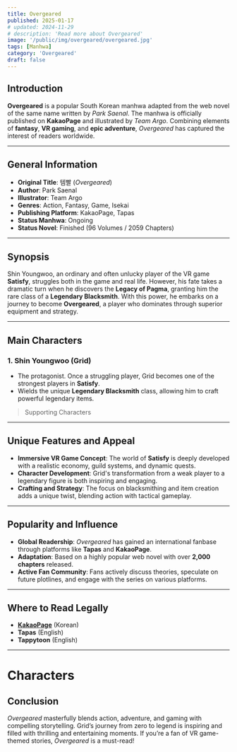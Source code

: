 ```yaml
---
title: Overgeared
published: 2025-01-17
# updated: 2024-11-29
# description: 'Read more about Overgeared'
image: '/public/img/overgeared/overgeared.jpg'
tags: [Manhwa]
category: 'Overgeared'
draft: false 
---
```


## Introduction
**Overgeared** is a popular South Korean manhwa adapted from the web novel of the same name written by *Park Saenal*. The manhwa is officially published on **KakaoPage** and illustrated by *Team Argo*. Combining elements of **fantasy**, **VR gaming**, and **epic adventure**, *Overgeared* has captured the interest of readers worldwide.

---

## General Information
- **Original Title**: 템빨 (*Overgeared*)  
- **Author**: Park Saenal  
- **Illustrator**: Team Argo  
- **Genres**: Action, Fantasy, Game, Isekai  
- **Publishing Platform**: KakaoPage, Tapas  
- **Status Manhwa**: Ongoing  
- **Status Novel**: Finished (96 Volumes / 2059 Chapters)

---

## Synopsis
Shin Youngwoo, an ordinary and often unlucky player of the VR game **Satisfy**, struggles both in the game and real life. However, his fate takes a dramatic turn when he discovers the **Legacy of Pagma**, granting him the rare class of a **Legendary Blacksmith**. With this power, he embarks on a journey to become **Overgeared**, a player who dominates through superior equipment and strategy.

---

## Main Characters
### **1. Shin Youngwoo (Grid)**  
   - The protagonist. Once a struggling player, Grid becomes one of the strongest players in **Satisfy**.  
   - Wields the unique **Legendary Blacksmith** class, allowing him to craft powerful legendary items.  

> Supporting Characters

---

## Unique Features and Appeal
- **Immersive VR Game Concept**: The world of **Satisfy** is deeply developed with a realistic economy, guild systems, and dynamic quests.  
- **Character Development**: Grid's transformation from a weak player to a legendary figure is both inspiring and engaging.  
- **Crafting and Strategy**: The focus on blacksmithing and item creation adds a unique twist, blending action with tactical gameplay.  

---

## Popularity and Influence
- **Global Readership**: *Overgeared* has gained an international fanbase through platforms like **Tapas** and **KakaoPage**.  
- **Adaptation**: Based on a highly popular web novel with over **2,000 chapters** released.  
- **Active Fan Community**: Fans actively discuss theories, speculate on future plotlines, and engage with the series on various platforms.  

---

## Where to Read Legally
- [**KakaoPage**](https://page.kakao.com/content/47050646) (Korean)  
- **Tapas** (English)  
- **Tappytoon** (English)  

---

# Characters


## Conclusion
*Overgeared* masterfully blends action, adventure, and gaming with compelling storytelling. Grid’s journey from zero to legend is inspiring and filled with thrilling and entertaining moments. If you’re a fan of VR game-themed stories, *Overgeared* is a must-read!
